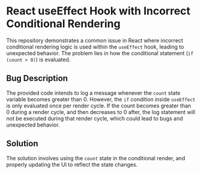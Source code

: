 # React useEffect Hook with Incorrect Conditional Rendering

This repository demonstrates a common issue in React where incorrect conditional rendering logic is used within the `useEffect` hook, leading to unexpected behavior. The problem lies in how the conditional statement (`if (count > 0)`) is evaluated.

## Bug Description

The provided code intends to log a message whenever the `count` state variable becomes greater than 0. However, the `if` condition inside `useEffect` is only evaluated once per render cycle. If the count becomes greater than 0 during a render cycle, and then decreases to 0 after, the log statement will not be executed during that render cycle, which could lead to bugs and unexpected behavior. 

## Solution

The solution involves using the `count` state in the conditional render, and properly updating the UI to reflect the state changes.